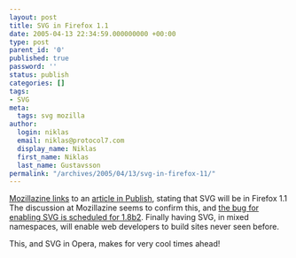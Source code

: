 ```yaml
---
layout: post
title: SVG in Firefox 1.1
date: 2005-04-13 22:34:59.000000000 +00:00
type: post
parent_id: '0'
published: true
password: ''
status: publish
categories: []
tags:
- SVG
meta:
  tags: svg mozilla
author:
  login: niklas
  email: niklas@protocol7.com
  display_name: Niklas
  first_name: Niklas
  last_name: Gustavsson
permalink: "/archives/2005/04/13/svg-in-firefox-11/"
---
```

[Mozillazine links](http://www.mozillazine.org/talkback.html?article=6393) to an [article in Publish](http://www.publish.com/article2/0,1759,1784921,00.asp), stating that SVG will be in Firefox 1.1 The discussion at Mozillazine seems to confirm this, and [the bug for enabling SVG is scheduled for 1.8b2](https://bugzilla.mozilla.org/show_bug.cgi?id=122092). Finally having SVG, in mixed namespaces, will enable web developers to build sites never seen before.

This, and SVG in Opera, makes for very cool times ahead!

